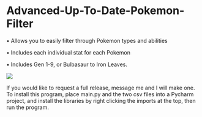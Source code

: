 # Advanced-Up-To-Date-Pokemon-Filter
• Allows you to easily filter through Pokemon types and abilities


• Includes each individual stat for each Pokemon


• Includes Gen 1-9, or Bulbasaur to Iron Leaves.



![](https://github.com/yurippe777/Pokemon-CSV-Filtering-Python/blob/main/PokemonFilter.gif)




If you would like to request a full release, message me and I will make one. To install this program, place main.py and the two csv files into a Pycharm project,
and install the libraries by right clicking the imports at the top, then run the program.
